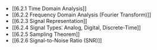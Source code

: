 

- [[6.2.1 Time Domain Analysis]]
- [[6.2.2 Frequency Domain Analysis (Fourier Transform)]]
- [[6.2.3 Signal Representation]]
- [[6.2.4 Signal Types⁚ Analog, Digital, Discrete-Time]]
- [[6.2.5 Sampling Theorem]]
- [[6.2.6 Signal-to-Noise Ratio (SNR)]]